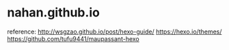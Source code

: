 # nahan.github.io
reference:
http://wsgzao.github.io/post/hexo-guide/
https://hexo.io/themes/
https://github.com/tufu9441/maupassant-hexo
